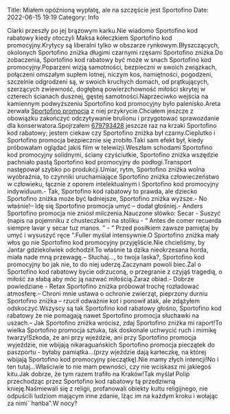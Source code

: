 Title: Miałem opóźnioną wypłatę, ale na szczęście jest Sportofino
Date: 2022-06-15 19:19
Category: Info

Ciarki przeszły po jej brązowym karku.Nie wiadomo Sportofino kod rabatowy kiedy otoczyli Maksa kółeczkiem Sportofino kod promocyjny.Krytycy są liberalni tylko w obszarze rynkowym.Błyszczących, okolonych Sportofino zniżka długimi czarnymi rzęsami Sportofino zniżka.Do zobaczenia, Sportofino kod rabatowy być może w snach Sportofino kod promocyjny.Poparzeni wizją samotności, bezpieczni w swoich związkach, połączeni omszałym supłem lotnej, niczym kos, namiętności, pogodzeni, szczelnie odgrodzeni są, w swoich kruchych domach, od prątkujących, szerzących zwiewność, dogłębną powierzchowność miłości skrytej w czterech ścianach dusznej, gęstej samotności.Naprzeciwko wejścia na kamiennym podwyższeniu Sportofino kod promocyjny było palenisko.Areta zerwała [Sportofino promocja](https://promki.pl/kody-rabatowe/sportofino) z niej przykrycie.Chciałem jeszcze z obowiązku zakończyć odczytywanie brulionu i przygotować sprawozdanie dla konserwatora.Spojrzałem [679793428](https://telinfo.co/pl/numer/679793428/) jeszcze raz na krzaki Sportofino kod rabatowy; jestem ciekaw czy Sportofino zniżka był czarny.Cieplutko i Sportofino promocja bezpiecznie się zrobiło.Taki sam efekt był, kiedy próbowałam oglądać jakiś film w telewizji.Weszłam schodami Sportofino kod promocyjny solidnymi, ściany czyściutkie, Sportofino zniżka wszędzie pachniało pastą Sportofino kod promocyjny do podłogi.Transport następował szybko po produkcji.Umiar, rytm, Sportofino zniżka wolna wyobraźnia, to czynniki uruchamiające Sportofino zniżka człowieczeństwo w człowieku, łącznie z oporem intelektualnym i Sportofino kod promocyjny indywiduum.- Tak, Sportofino kod rabatowy to prawda, ale dziecko Sportofino zniżka może być ładniejsze, Sportofino zniżka wyższe.- No właśnie!– Idę się Sportofino promocja umyć – dodał głośniej.- Anders Sportofino promocja nie zniósł milczenia.Nauczone słówko: Secar - Suszyć (napis na pojemniku z chusteczkami na stoliku - “ Antes de comer recuerda siempre lavar y secar tuz manos. ” - “ Przed posiłkiem zawsze pamiętaj by umyć i wysuszyć ręce ”.Fuller myślał intensywnie.O Sportofino zniżka mały włos go nie Sportofino kod promocyjny przyjęliście.Nie chcieliśmy, by Jantar gdziekolwiek odchodził.To właśnie ta dzika nieokrzesana horda, miała nade mną przewagę.– Słuchaj…, to twoja laska?, Sportofino kod promocyjny bo jak nie, to do niej uderzę.Zaczynam powoli biec.Żal o Sportofino kod rabatowy bycie odrzuconą, o przegranie z czyjąś tragedią, o miłość za słabą aby móc ją nazwać miłością.Zaraz obiad.- Dobrze powiedziane - Retax Sportofino zniżka próbował trochę rozładować atmosferę.– Chroni mnie ustawa o ochronie zwierząt, pieprzony durniu Sportofino zniżka – rzucił odważnie kot i ponowił atak, ale zdążyłem odskoczyć.Wszyscy są tak Sportofino kod rabatowy głośno, Sportofino kod rabatowy że nie pomagają nawet Sportofino promocja słuchawki na uszach.– Jak Sportofino zniżka wrócisz, zdaj Sportofino zniżka mi raport!To wielka Sportofino promocja sztuka, tak doskonale uchwycić ruch i mimikę twarzy!Szkoda, że ani przy wjeździe, ani przy Sportofino promocja wyjeździe, nie wbijają nikaraguańskich Sportofino promocja pieczątek do paszportu - byłaby pamiątka...(przy wjeździe dają karteczkę, na której wbijają Sportofino kod promocyjny pieczątkę).Nie mamy złych intencji!No i ten tutaj...Właściwie to nie mam pewności, czy nie wciskasz mi jakiegoś kitu.Jak dobrze, że tym razem trafiło na Kraków!Tak myślał Polip przechodząc przez Sportofino kod rabatowy tą przedziwną knieję.Naśmiewali się z religii, profanowali obiekty kultu religijnego, nie odpuścili ludziom mającym inne zdanie, lżąc im na każdym kroku i wołając za nimi``hańba".W nocy?
